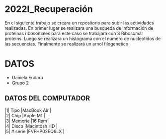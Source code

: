 # 2022I_Recuperación
En el siguiente trabajo se creara un repositorio para subir las actividades realizadas. En primer lugar se realizara una busqueda de información de proteinas ribosomales para este caso se trabajará con S Ribosomal proteins. Luego se realizara un histograma con el número de nucleotidos de las secuencias. Finalmente se realizará un arnol filogenetico 

# DATOS  
+ Daniela Endara
+ Grupo 2

## DATOS DEL COMPUTADOR 
|1| Tipo       |MacBook Air   |  
|2| Chip       |Apple M1      |      
|3| Memoria    |16 Ram        |     
|4| Disco      |Macintosh HD  |    
|5| # serie    |FVFHP02EQ6LX  |

